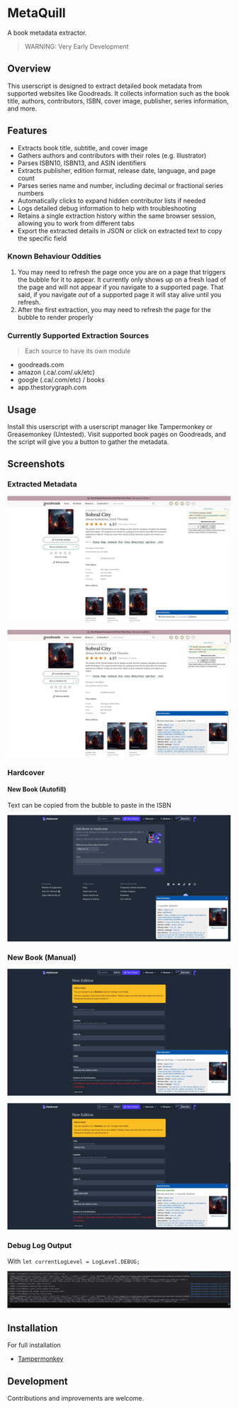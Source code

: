 # MetaQuill

A book metadata extractor.

>WARNING: Very Early Development

## Overview

This userscript is designed to extract detailed book metadata from supported websites like Goodreads. It collects information such as the book title, authors, contributors, ISBN, cover image, publisher, series information, and more. 

## Features

- Extracts book title, subtitle, and cover image  
- Gathers authors and contributors with their roles (e.g. Illustrator)  
- Parses ISBN10, ISBN13, and ASIN identifiers  
- Extracts publisher, edition format, release date, language, and page count  
- Parses series name and number, including decimal or fractional series numbers  
- Automatically clicks to expand hidden contributor lists if needed  
- Logs detailed debug information to help with troubleshooting 
- Retains a single extraction history within the same browser session, allowing you to work from different tabs
- Export the extracted details in JSON or click on extracted text to copy the specific field

### Known Behaviour Oddities

1. You may need to refresh the page once you are on a page that triggers the bubble for it to appear. It currently only shows up on a fresh load of the page and will not appear if you navigate to a supported page. That said, if you navigate _out_ of a supported page it will stay alive until you refresh.
2. After the first extraction, you may need to refresh the page for the bubble to render properly

### Currently Supported Extraction Sources

>Each source to have its own module

- goodreads.com
- amazon (.ca/.com/.uk/etc)
- google (.ca/.com/etc) / books
- app.thestorygraph.com

## Usage

Install this userscript with a userscript manager like Tampermonkey or Greasemonkey (Untested). Visit supported book pages on Goodreads, and the script will give you a button to gather the metadata.

## Screenshots

### Extracted Metadata

![Goodreads with no prior extraction data](/assets/images/goodreads-nodata.jpg)

![Goodreads with after extraction](/assets/images/goodreads-extracted.jpg)

### Hardcover

#### New Book (Autofill)

Text can be copied from the bubble to paste in the ISBN

![Hardcover new book autofill page](/assets/images/hardcover-preview.jpg)

### New Book (Manual)

![Hardcover new manual importable](/assets/images/hardcover-new-importable.jpg)

![Hardcover new manual imported](/assets/images/hardcover-new-imported.jpg)

### Debug Log Output

With `let currentLogLevel = LogLevel.DEBUG;`

![Console logs](/assets/images/console-log.jpg)

## Installation

For full installation
- [Tampermonkey](https://github.com/kyle-mckay/metaquill/wiki/Tampermonkey-Installation)

## Development

Contributions and improvements are welcome.
